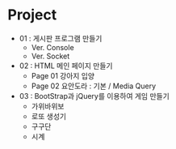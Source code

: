 # Project

+ 01 : 게시판 프로그램 만들기
  + Ver. Console
  + Ver. Socket
+ 02 : HTML 메인 페이지 만들기
  + Page 01 강아지 입양
  + Page 02 요안도라 : 기본 / Media Query
+ 03 : BootStrap과 jQuery를 이용하여 게임 만들기
  + 가위바위보
  + 로또 생성기
  + 구구단
  + 시계
